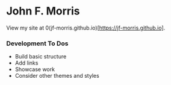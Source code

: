# John F. Morris

View my site at 0(jf-morris.github.io)[https://jf-morris.github.io]. 

### Development To Dos

 - Build basic structure
 - Add links
 - Showcase work
 - Consider other themes and styles